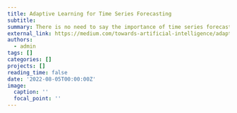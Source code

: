 ```yaml
---
title: Adaptive Learning for Time Series Forecasting
subtitle: 
summary: There is no need to say the importance of time series forecasting applications in various industries from Energy to Healthcare, etc. Therefore, let’s go to the point directly. One of the complex and difficult challenges that we can face while working on time series datasets is their variety in statistical features, which can lead to shifts in their distributions and, consequently, various behaviors that make them difficult to understand by models. This article provides a two-stage model to deal with Temporal Covariate Shift (TCS); we call it ADaRNN (combination of Adaptive Learning and RNN) to make it easy. You can find a thorough explanation of all sections; simultaneously, you can see the mathematical formulation for a better understanding. Frankly, this is the first time we can work on time series datasets from the distribution perspective.
external_link: https://medium.com/towards-artificial-intelligence/adaptive-learning-for-time-series-forecasting-b34e640b865b
authors:
  - admin
tags: []
categories: []
projects: []
reading_time: false
date: '2022-08-05T00:00:00Z'
image:
  caption: ''
  focal_point: ''
---
```

